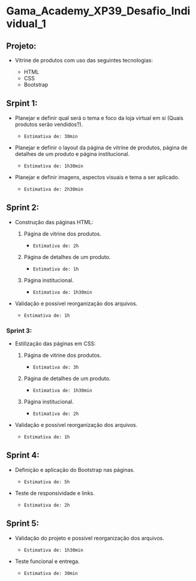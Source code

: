 # Gama_Academy_XP39_Desafio_Individual_1

## Projeto:

- Vitrine de produtos com uso das seguintes tecnologias:

  - HTML
  - CSS
  - Bootstrap

## Srpint 1:

- Planejar e definir qual será o tema e foco da loja virtual em si (Quais produtos serão vendidos?).

    - `Estimativa de: 30min`

- Planejar e definir o layout da página de vitrine de produtos, página de detalhes de um produto e página institucional.

    - `Estimativa de: 1h30min`

- Planejar e definir imagens, aspectos visuais e tema a ser aplicado.

    - `Estimativa de: 2h30min`

## Sprint 2:

- Construção das páginas HTML:

  1. Página de vitrine dos produtos.
      - `Estimativa de: 2h`

  2. Página de detalhes de um produto.
      - `Estimativa de: 1h`

  3. Página institucional.
      - `Estimativa de: 1h30min`

- Validação e possível reorganização dos arquivos.

    - `Estimativa de: 1h`

### Sprint 3:

- Estilização das páginas em CSS:

  1. Página de vitrine dos produtos.
      - `Estimativa de: 3h`

  2. Página de detalhes de um produto.
      - `Estimativa de: 1h30min`

  3. Página institucional.
      - `Estimativa de: 2h`

- Validação e possível reorganização dos arquivos.

    - `Estimativa de: 1h`

## Sprint 4:

- Definição e aplicação do Bootstrap nas páginas.

    - `Estimativa de: 5h`

- Teste de responsividade e links.

    - `Estimativa de: 2h`

## Sprint 5:

- Validação do projeto e possível reorganização dos arquivos.

    - `Estimativa de: 1h30min`

- Teste funcional e entrega.

    - `Estimativa de: 30min`
